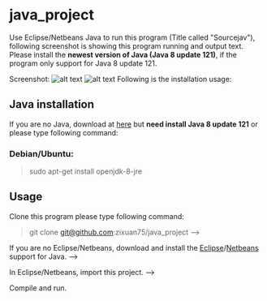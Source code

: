 # java_project
Use Eclipse/Netbeans Java to run this program (Title called "Sourcejav"), following screenshot is showing this program running and output text. Please install the **newest version of Java (Java 8 update 121)**, if the program only support for Java 8 update 121.

Screenshot:
![alt text](0a.png "S1: Showing this program's photo.")
![alt text](0b.png "S2: Showing written in Java's codes and output text.")
Following is the installation usage:
## Java installation
If you are no Java, download at [here](www.java.com/download) but **need install Java 8 update 121** or please type following command:
### Debian/Ubuntu:
> sudo apt-get install openjdk-8-jre

## Usage 
Clone this program please type following command:
> git clone git@github.com:zixuan75/java_project -->

If you are no Eclipse/Netbeans, download and install the [Eclipse](www.eclipse.org/)/[Netbeans](www.netbeans.org/) support for Java. --> 

In Eclipse/Netbeans, import this project. --> 

Compile and run.
